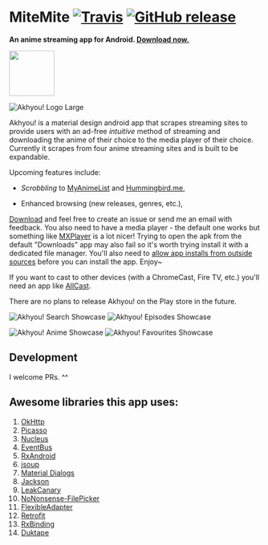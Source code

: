 
# MiteMite [![Travis](https://img.shields.io/travis/dulleh/akhyou.svg?maxAge=60)](https://travis-ci.org/dulleh/akhyou) [![GitHub release](https://img.shields.io/github/release/dulleh/akhyou.svg?maxAge=3600)](https://github.com/dulleh/akhyou/releases)
**An anime streaming app for Android. [Download now.](https://github.com/dulleh/akhyou/blob/master/akhyou-latest.apk?raw=true)**

<a href="https://f-droid.org/repository/browse/?fdfilter=akhyou&fdid=dulleh.akhyou.fdroid" target="_blank"><img src="https://f-droid.org/badge/get-it-on.png" height="90"/></a>

![Akhyou! Logo Large](/AKHYOU-FINAL-LOGO-SMALL.png "AKHYOU!")

Akhyou! is a material design android app that scrapes streaming sites to provide users with an ad-free *intuitive* method of streaming and downloading the anime of their choice to the media player of their choice. Currently it scrapes from four anime streaming sites and is built to be expandable. 

Upcoming features include:

- *Scrobbling* to [MyAnimeList](http://myanimelist.net/) and [Hummingbird.me](https://hummingbird.me/),

- Enhanced browsing (new releases, genres, etc.),

[Download](https://github.com/dulleh/akhyou/blob/master/akhyou-latest.apk?raw=true) and feel free to create an issue or send me an email with feedback. You also need to have a media player - the default one works but something like [MXPlayer](https://play.google.com/store/apps/details?id=com.mxtech.videoplayer.ad&hl=en_GB) is a lot nicer! Trying to open the apk from the default "Downloads" app may also fail so it's worth trying install it with a dedicated file manager. You'll also need to [allow app installs from outside sources](http://www.androidcentral.com/allow-app-installs-unknown-sources) before you can install the app.  Enjoy~

If you want to cast to other devices (with a ChromeCast, Fire TV, etc.) you'll need an app like [AllCast](https://play.google.com/store/apps/details?id=com.koushikdutta.cast).

There are no plans to release Akhyou! on the Play store in the future.

![Akhyou! Search Showcase](/captures/showcase_search_small.png "AKHYOU!") ![Akhyou! Episodes Showcase](/captures/showcase_episodes_small.png "AKHYOU!")  

![Akhyou! Anime Showcase](/captures/showcase_anime_small.png "AKHYOU!") ![Akhyou! Favourites Showcase](/captures/showcase_favourites_small.png "AKHYOU!")

## Development  

I welcome PRs. ^^

## Awesome libraries this app uses:  

1. [OkHttp](http://square.github.io/okhttp/)  
2. [Picasso](http://square.github.io/picasso/)  
3. [Nucleus](https://github.com/konmik/nucleus)  
4. [EventBus](https://github.com/greenrobot/EventBus)  
5. [RxAndroid](https://github.com/ReactiveX/RxAndroid)  
6. [jsoup](http://jsoup.org/)  
7. [Material Dialogs](https://github.com/afollestad/material-dialogs)  
8. [Jackson](https://github.com/FasterXML/jackson)  
9. [LeakCanary](https://github.com/square/leakcanary)  
10. [NoNonsense-FilePicker](https://github.com/spacecowboy/NoNonsense-FilePicker)
11. [FlexibleAdapter](https://github.com/davideas/FlexibleAdapter)
12. [Retrofit](https://github.com/square/retrofit)
13. [RxBinding](https://github.com/JakeWharton/RxBinding)
14. [Duktape](https://github.com/svaarala/duktape)
